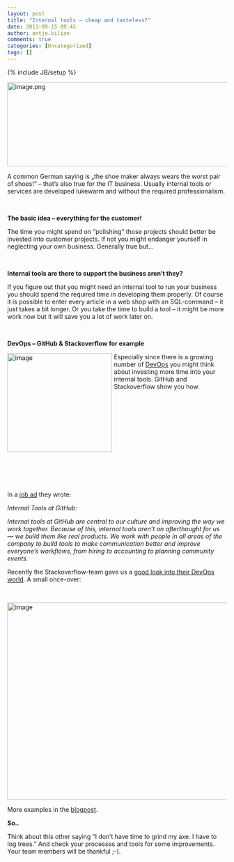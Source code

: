 ```yaml
---
layout: post
title: "Internal tools – cheap and tasteless?"
date: 2013-09-15 09:43
author: antje.kilian
comments: true
categories: [Uncategorized]
tags: []
---
```

{% include JB/setup %}
&nbsp;

<img style="background-image: none; padding-top: 0px; padding-left: 0px; padding-right: 0px; border: 0px;" title="image.png" src="http://code-inside.de/blog/wp-content/uploads/image1920-570x194.png" border="0" alt="image.png" width="570" height="194" />

A common German saying is „the shoe maker always wears the worst pair of shoes!“ – that’s also true for the IT business. Usually internal tools or services are developed lukewarm and without the required professionalism.

&nbsp;

<strong>The basic idea – everything for the customer! </strong>

The time you might spend on “polishing” those projects should better be invested into customer projects. If not you might endanger yourself in neglecting your own business. Generally true but…

&nbsp;

<strong>Internal tools are there to support the business aren’t they?</strong>

If you figure out that you might need an internal tool to run your business you should spend the required time in developing them properly. Of course it is possible to enter every article in a web shop with an SQL-command – it just takes a bit longer. Or you take the time to build a tool – it might be more work now but it will save you a lot of work later on.

&nbsp;

<strong>DevOps – GitHub &amp; Stackoverflow for example</strong>

<img style="background-image: none; padding-top: 0px; padding-left: 0px; margin: 0px 5px 5px 0px; padding-right: 0px; border: 0px;" title="image" src="http://code-inside.de/blog/wp-content/uploads/image1919.png" border="0" alt="image" width="240" height="227" align="left" />Especially since there is a growing number of <a href="http://en.wikipedia.org/wiki/DevOps">DevOps</a> you might think about investing more time into your internal tools. GitHub and Stackoverflow show you how.

&nbsp;

&nbsp;

&nbsp;

&nbsp;

&nbsp;

&nbsp;

&nbsp;

In a <a href="https://jobs.github.com/positions/38bad1be-105a-11e3-8ccf-64433d98d63e">job ad</a> they wrote:

<em>Internal Tools at GitHub:</em>

<em>Internal tools at GitHub are central to our culture and improving the way we work together. Because of this, internal tools aren’t an afterthought for us — we build them like real products. We work with people in all areas of the company to build tools to make communication better and improve everyone’s workflows, from hiring to accounting to planning community events.</em>

Recently the Stackoverflow-team gave us a <a href="http://blog.serverfault.com/2013/09/05/homegrown-devops-tools-at-stack-exchange/">good look into their DevOps world</a>. A small once-over:

&nbsp;

<img style="background-image: none; padding-top: 0px; padding-left: 0px; padding-right: 0px; border: 0px;" title="image" src="http://code-inside.de/blog/wp-content/uploads/image1920.png" border="0" alt="image" width="578" height="453" />

More examples in the <a href="http://blog.serverfault.com/2013/09/05/homegrown-devops-tools-at-stack-exchange/">blogpost</a>.

<strong>So..</strong>

Think about this other saying “I don’t have time to grind my axe. I have to log trees.” And check your processes and tools for some improvements. Your team members will be thankful ;-).
